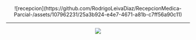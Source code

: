 <p align="center">
![recepcion](https://github.com/RodrigoLeivaDiaz/RecepcionMedica-Parcial-/assets/107962231/25a3b924-e4e7-4671-a81b-c7ff56a90c11)
</p>

<hr>

<p align="center">
   <img src="http://img.shields.io/static/v1?label=STATUS&message=EN%20DESARROLLO&color=RED&style=for-the-badge" #vitrinedev/>
</p>
